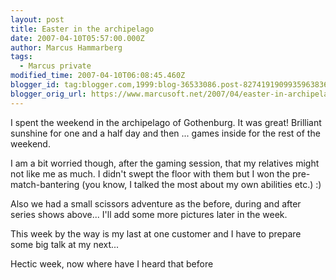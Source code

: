 ```yaml
---
layout: post
title: Easter in the archipelago
date: 2007-04-10T05:57:00.000Z
author: Marcus Hammarberg
tags:
  - Marcus private
modified_time: 2007-04-10T06:08:45.460Z
blogger_id: tag:blogger.com,1999:blog-36533086.post-8274191909935963836
blogger_orig_url: https://www.marcusoft.net/2007/04/easter-in-archipelago.html
---
```


I spent the weekend in the archipelago of Gothenburg. It was great! Brilliant sunshine for one and a half day and then ... games inside for the rest of the weekend.

I am a bit worried though, after the gaming session, that my relatives might not like me as much. I didn't swept the floor with them but I won the pre-match-bantering (you know, I talked the most about my own abilities etc.) :)

Also we had a small scissors adventure as the before, during and after series shows above... I'll add some more pictures later in the week.

This week by the way is my last at one customer and I have to prepare some big talk at my next...

Hectic week, now where have I heard that before
